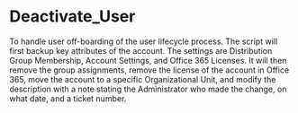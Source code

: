 # Deactivate_User

To handle user off-boarding of the user lifecycle process. The script will first backup key attributes of the account. The settings are Distribution Group Membership, Account Settings, and Office 365 Licenses. It will then remove the group assignments, remove the license of the account in Office 365, move the account to a specific Organizational Unit, and modify the description with a note stating the Administrator who made the change, on what date, and a ticket number.
